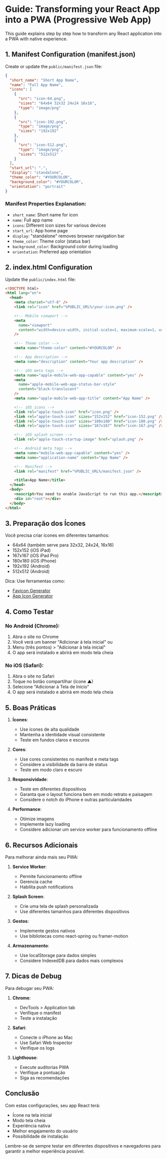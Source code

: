# Guide: Transforming your React App into a PWA (Progressive Web App)

This guide explains step by step how to transform any React application into a PWA with native experience.

## 1. Manifest Configuration (manifest.json)

Create or update the `public/manifest.json` file:

```json
{
  "short_name": "Short App Name",
  "name": "Full App Name",
  "icons": [
    {
      "src": "icon-64.png",
      "sizes": "64x64 32x32 24x24 16x16",
      "type": "image/png"
    },
    {
      "src": "icon-192.png",
      "type": "image/png",
      "sizes": "192x192"
    },
    {
      "src": "icon-512.png",
      "type": "image/png",
      "sizes": "512x512"
    }
  ],
  "start_url": ".",
  "display": "standalone",
  "theme_color": "#YOURCOLOR",
  "background_color": "#YOURCOLOR",
  "orientation": "portrait"
}
```

### Manifest Properties Explanation:

- `short_name`: Short name for icon
- `name`: Full app name
- `icons`: Different icon sizes for various devices
- `start_url`: App home page
- `display`: "standalone" removes browser navigation bar
- `theme_color`: Theme color (status bar)
- `background_color`: Background color during loading
- `orientation`: Preferred app orientation

## 2. index.html Configuration

Update the `public/index.html` file:

```html
<!DOCTYPE html>
<html lang="en">
  <head>
    <meta charset="utf-8" />
    <link rel="icon" href="%PUBLIC_URL%/your-icon.png" />

    <!-- Mobile viewport -->
    <meta
      name="viewport"
      content="width=device-width, initial-scale=1, maximum-scale=1, user-scalable=no, viewport-fit=cover"
    />

    <!-- Theme color -->
    <meta name="theme-color" content="#YOURCOLOR" />

    <!-- App description -->
    <meta name="description" content="Your app description" />

    <!-- iOS meta tags -->
    <meta name="apple-mobile-web-app-capable" content="yes" />
    <meta
      name="apple-mobile-web-app-status-bar-style"
      content="black-translucent"
    />
    <meta name="apple-mobile-web-app-title" content="App Name" />

    <!-- iOS icons -->
    <link rel="apple-touch-icon" href="icon.png" />
    <link rel="apple-touch-icon" sizes="152x152" href="icon-152.png" />
    <link rel="apple-touch-icon" sizes="180x180" href="icon-180.png" />
    <link rel="apple-touch-icon" sizes="167x167" href="icon-167.png" />

    <!-- iOS splash screen -->
    <link rel="apple-touch-startup-image" href="splash.png" />

    <!-- Android meta tags -->
    <meta name="mobile-web-app-capable" content="yes" />
    <meta name="application-name" content="App Name" />

    <!-- Manifest -->
    <link rel="manifest" href="%PUBLIC_URL%/manifest.json" />

    <title>App Name</title>
  </head>
  <body>
    <noscript>You need to enable JavaScript to run this app.</noscript>
    <div id="root"></div>
  </body>
</html>
```

## 3. Preparação dos Ícones

Você precisa criar ícones em diferentes tamanhos:

- 64x64 (também serve para 32x32, 24x24, 16x16)
- 152x152 (iOS iPad)
- 167x167 (iOS iPad Pro)
- 180x180 (iOS iPhone)
- 192x192 (Android)
- 512x512 (Android)

Dica: Use ferramentas como:

- [Favicon Generator](https://realfavicongenerator.net/)
- [App Icon Generator](https://appicon.co/)

## 4. Como Testar

### No Android (Chrome):

1. Abra o site no Chrome
2. Você verá um banner "Adicionar à tela inicial" ou
3. Menu (três pontos) > "Adicionar à tela inicial"
4. O app será instalado e abrirá em modo tela cheia

### No iOS (Safari):

1. Abra o site no Safari
2. Toque no botão compartilhar (ícone ▲)
3. Selecione "Adicionar à Tela de Início"
4. O app será instalado e abrirá em modo tela cheia

## 5. Boas Práticas

1. **Ícones**:

   - Use ícones de alta qualidade
   - Mantenha a identidade visual consistente
   - Teste em fundos claros e escuros

2. **Cores**:

   - Use cores consistentes no manifest e meta tags
   - Considere a visibilidade da barra de status
   - Teste em modo claro e escuro

3. **Responsividade**:

   - Teste em diferentes dispositivos
   - Garanta que o layout funciona bem em modo retrato e paisagem
   - Considere o notch do iPhone e outras particularidades

4. **Performance**:
   - Otimize imagens
   - Implemente lazy loading
   - Considere adicionar um service worker para funcionamento offline

## 6. Recursos Adicionais

Para melhorar ainda mais seu PWA:

1. **Service Worker**:

   - Permite funcionamento offline
   - Gerencia cache
   - Habilita push notifications

2. **Splash Screen**:

   - Crie uma tela de splash personalizada
   - Use diferentes tamanhos para diferentes dispositivos

3. **Gestos**:

   - Implemente gestos nativos
   - Use bibliotecas como react-spring ou framer-motion

4. **Armazenamento**:
   - Use localStorage para dados simples
   - Considere IndexedDB para dados mais complexos

## 7. Dicas de Debug

Para debugar seu PWA:

1. **Chrome**:

   - DevTools > Application tab
   - Verifique o manifest
   - Teste a instalação

2. **Safari**:

   - Conecte o iPhone ao Mac
   - Use Safari Web Inspector
   - Verifique os logs

3. **Lighthouse**:
   - Execute auditorias PWA
   - Verifique a pontuação
   - Siga as recomendações

## Conclusão

Com estas configurações, seu app React terá:

- Ícone na tela inicial
- Modo tela cheia
- Experiência nativa
- Melhor engajamento do usuário
- Possibilidade de instalação

Lembre-se de sempre testar em diferentes dispositivos e navegadores para garantir a melhor experiência possível.
